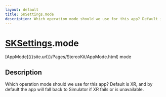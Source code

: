 ```yaml
---
layout: default
title: SKSettings.mode
description: Which operation mode should we use for this app? Default is XR, and by default the app will fall back to Simulator if XR fails or is unavailable.
---
```

# [SKSettings]({{site.url}}/Pages/StereoKit/SKSettings.html).mode

<div class='signature' markdown='1'>
[AppMode]({{site.url}}/Pages/StereoKit/AppMode.html) mode
</div>

## Description
Which operation mode should we use for this app? Default
is XR, and by default the app will fall back to Simulator if XR
fails or is unavailable.

